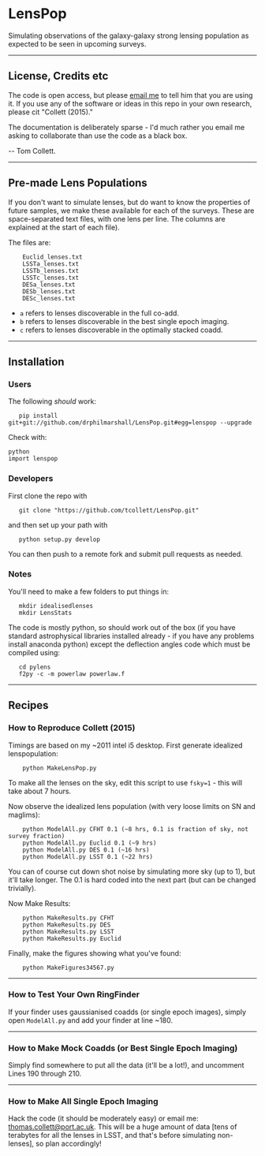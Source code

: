# LensPop

Simulating observations of the galaxy-galaxy strong lensing population as expected to be seen in upcoming surveys.

----

## License, Credits etc

The code is open access, but please [email me]( mailto:thomas.collett@port.ac.uk) to tell him that you are using it. If you use any of the software or ideas in this repo in your own research, please cit "Collett (2015)."

The documentation is deliberately sparse - I'd much rather you email me asking to collaborate than use the code as a black box.

-- Tom Collett.

----

## Pre-made Lens Populations

If you don't want to simulate lenses, but do want to know the properties of future samples, we make these available for each of the surveys. These are space-separated text files, with one lens per line. The columns are explained at the start of each file).

The files are:
```
    Euclid_lenses.txt
    LSSTa_lenses.txt
    LSSTb_lenses.txt
    LSSTc_lenses.txt
    DESa_lenses.txt
    DESb_lenses.txt
    DESc_lenses.txt
```

* `a` refers to lenses discoverable in the full co-add.
* `b` refers to lenses discoverable in the best single epoch imaging.
* `c` refers to lenses discoverable in the optimally stacked coadd.

----

## Installation

### Users

The following _should_ work:
```
   pip install git+git://github.com/drphilmarshall/LensPop.git#egg=lenspop --upgrade
```
Check with:
```
python
import lenspop
```

### Developers

First clone the repo with
```
   git clone "https://github.com/tcollett/LensPop.git"
```
and then set up your path with
```
   python setup.py develop
```
You can then push to a remote fork and submit pull requests as needed.


### Notes

You'll need to make a few folders to put things in:
```
   mkdir idealisedlenses
   mkdir LensStats
```
The code is mostly python, so should work out of the box (if you have standard astrophysical libraries installed already - if you have any problems install anaconda python) except the deflection angles code which must be compiled using:
```
   cd pylens
   f2py -c -m powerlaw powerlaw.f
```

----

## Recipes

### How to Reproduce Collett (2015)

Timings are based on my ~2011 intel i5 desktop.
First generate idealized lenspopulation:
```
    python MakeLensPop.py
```
To make all the lenses on the sky, edit this script to use `fsky=1` - this will take about 7 hours.

Now observe the idealized lens population (with very loose limits on SN and maglims):
```
    python ModelAll.py CFHT 0.1 (~8 hrs, 0.1 is fraction of sky, not survey fraction)
    python ModelAll.py Euclid 0.1 (~9 hrs)
    python ModelAll.py DES 0.1 (~16 hrs)
    python ModelAll.py LSST 0.1 (~22 hrs)
```
You can of course cut down shot noise by simulating more sky (up to 1), but it'll take longer. The 0.1 is hard coded into the next part (but can be changed trivially).

Now Make Results:
```
    python MakeResults.py CFHT
    python MakeResults.py DES
    python MakeResults.py LSST
    python MakeResults.py Euclid
```
Finally, make the figures showing what you've found:
```
    python MakeFigures34567.py
```

----

### How to Test Your Own RingFinder

If your finder uses gaussianised coadds (or single epoch images), simply open `ModelAll.py` and add your finder at line ~180.

----

### How to Make Mock Coadds (or Best Single Epoch Imaging)

Simply find somewhere to put all the data (it'll be a lot!), and uncomment  Lines 190 through 210.

----

### How to Make All Single Epoch Imaging

Hack the code (it should be moderately easy) or email me: thomas.collett@port.ac.uk. This will be a huge amount of data [tens of terabytes for all the lenses in LSST, and that's before simulating non-lenses], so plan accordingly!
